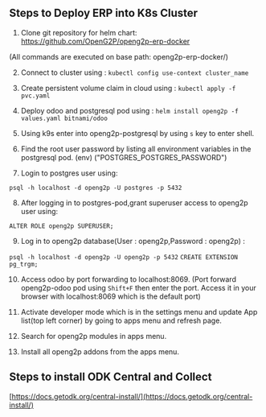 ## Steps to Deploy ERP into K8s Cluster

1. Clone git repository for helm chart: https://github.com/OpenG2P/openg2p-erp-docker

(All commands are executed on base path: openg2p-erp-docker/)

2. Connect to cluster using :
`kubectl config use-context cluster_name`

3. Create persistent volume claim in cloud using :
`kubectl apply -f pvc.yaml`


4. Deploy odoo and postgresql pod using :
 `helm install openg2p -f values.yaml bitnami/odoo`


5. Using k9s enter into openg2p-postgresql by using `s` key to enter shell.


6. Find the root user password by listing all environment variables in the postgresql pod. (env)
("POSTGRES_POSTGRES_PASSWORD")

7. Login to postgres user using:

`psql -h localhost -d openg2p -U postgres -p 5432`

8. After logging in to postgres-pod,grant superuser access to openg2p user using:

`ALTER ROLE openg2p SUPERUSER;`

9. Log in to openg2p database(User : openg2p,Password : openg2p) :

`psql -h localhost -d openg2p -U openg2p -p 5432`
`CREATE EXTENSION pg_trgm;`

10. Access odoo by port forwarding to localhost:8069.
(Port forward openg2p-odoo pod using `Shift+F` then enter the port. Access it in your browser with localhost:8069 which is the default port)

11. Activate developer mode which is in the settings menu and update App list(top left corner) by going to apps menu and refresh page.

12. Search for openg2p modules in apps menu.

13. Install all openg2p addons from the apps menu.

## Steps to install ODK Central and Collect

[https://docs.getodk.org/central-install/](https://docs.getodk.org/central-install/)
